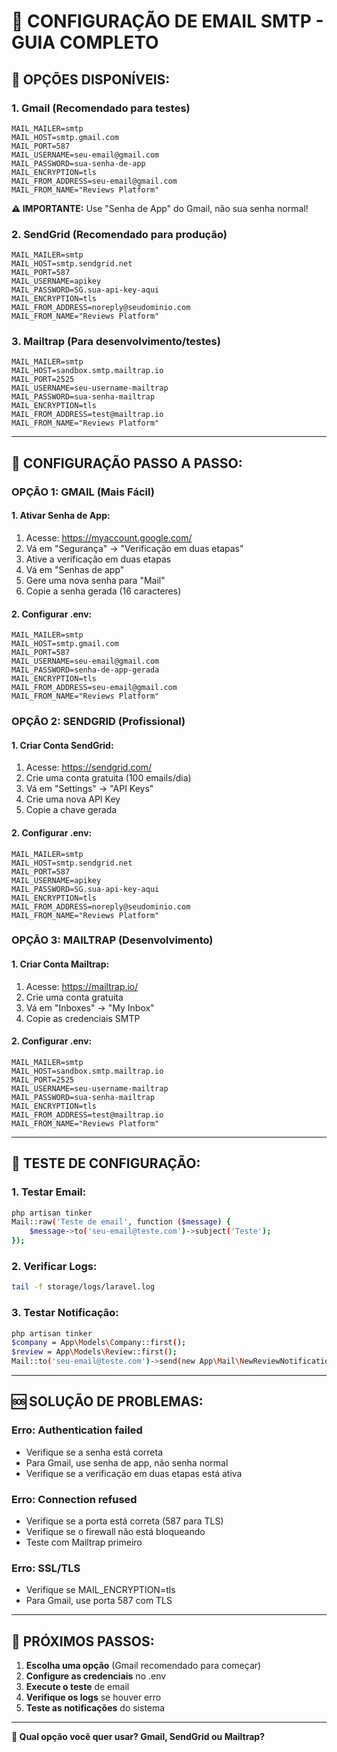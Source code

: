 # 📧 **CONFIGURAÇÃO DE EMAIL SMTP - GUIA COMPLETO**

## 🎯 **OPÇÕES DISPONÍVEIS:**

### **1. Gmail (Recomendado para testes)**
```env
MAIL_MAILER=smtp
MAIL_HOST=smtp.gmail.com
MAIL_PORT=587
MAIL_USERNAME=seu-email@gmail.com
MAIL_PASSWORD=sua-senha-de-app
MAIL_ENCRYPTION=tls
MAIL_FROM_ADDRESS=seu-email@gmail.com
MAIL_FROM_NAME="Reviews Platform"
```

**⚠️ IMPORTANTE:** Use "Senha de App" do Gmail, não sua senha normal!

### **2. SendGrid (Recomendado para produção)**
```env
MAIL_MAILER=smtp
MAIL_HOST=smtp.sendgrid.net
MAIL_PORT=587
MAIL_USERNAME=apikey
MAIL_PASSWORD=SG.sua-api-key-aqui
MAIL_ENCRYPTION=tls
MAIL_FROM_ADDRESS=noreply@seudominio.com
MAIL_FROM_NAME="Reviews Platform"
```

### **3. Mailtrap (Para desenvolvimento/testes)**
```env
MAIL_MAILER=smtp
MAIL_HOST=sandbox.smtp.mailtrap.io
MAIL_PORT=2525
MAIL_USERNAME=seu-username-mailtrap
MAIL_PASSWORD=sua-senha-mailtrap
MAIL_ENCRYPTION=tls
MAIL_FROM_ADDRESS=test@mailtrap.io
MAIL_FROM_NAME="Reviews Platform"
```

---

## 🔧 **CONFIGURAÇÃO PASSO A PASSO:**

### **OPÇÃO 1: GMAIL (Mais Fácil)**

#### **1. Ativar Senha de App:**
1. Acesse: https://myaccount.google.com/
2. Vá em "Segurança" → "Verificação em duas etapas"
3. Ative a verificação em duas etapas
4. Vá em "Senhas de app"
5. Gere uma nova senha para "Mail"
6. Copie a senha gerada (16 caracteres)

#### **2. Configurar .env:**
```env
MAIL_MAILER=smtp
MAIL_HOST=smtp.gmail.com
MAIL_PORT=587
MAIL_USERNAME=seu-email@gmail.com
MAIL_PASSWORD=senha-de-app-gerada
MAIL_ENCRYPTION=tls
MAIL_FROM_ADDRESS=seu-email@gmail.com
MAIL_FROM_NAME="Reviews Platform"
```

### **OPÇÃO 2: SENDGRID (Profissional)**

#### **1. Criar Conta SendGrid:**
1. Acesse: https://sendgrid.com/
2. Crie uma conta gratuita (100 emails/dia)
3. Vá em "Settings" → "API Keys"
4. Crie uma nova API Key
5. Copie a chave gerada

#### **2. Configurar .env:**
```env
MAIL_MAILER=smtp
MAIL_HOST=smtp.sendgrid.net
MAIL_PORT=587
MAIL_USERNAME=apikey
MAIL_PASSWORD=SG.sua-api-key-aqui
MAIL_ENCRYPTION=tls
MAIL_FROM_ADDRESS=noreply@seudominio.com
MAIL_FROM_NAME="Reviews Platform"
```

### **OPÇÃO 3: MAILTRAP (Desenvolvimento)**

#### **1. Criar Conta Mailtrap:**
1. Acesse: https://mailtrap.io/
2. Crie uma conta gratuita
3. Vá em "Inboxes" → "My Inbox"
4. Copie as credenciais SMTP

#### **2. Configurar .env:**
```env
MAIL_MAILER=smtp
MAIL_HOST=sandbox.smtp.mailtrap.io
MAIL_PORT=2525
MAIL_USERNAME=seu-username-mailtrap
MAIL_PASSWORD=sua-senha-mailtrap
MAIL_ENCRYPTION=tls
MAIL_FROM_ADDRESS=test@mailtrap.io
MAIL_FROM_NAME="Reviews Platform"
```

---

## 🧪 **TESTE DE CONFIGURAÇÃO:**

### **1. Testar Email:**
```bash
php artisan tinker
Mail::raw('Teste de email', function ($message) {
    $message->to('seu-email@teste.com')->subject('Teste');
});
```

### **2. Verificar Logs:**
```bash
tail -f storage/logs/laravel.log
```

### **3. Testar Notificação:**
```bash
php artisan tinker
$company = App\Models\Company::first();
$review = App\Models\Review::first();
Mail::to('seu-email@teste.com')->send(new App\Mail\NewReviewNotification($company, $review));
```

---

## 🆘 **SOLUÇÃO DE PROBLEMAS:**

### **Erro: Authentication failed**
- Verifique se a senha está correta
- Para Gmail, use senha de app, não senha normal
- Verifique se a verificação em duas etapas está ativa

### **Erro: Connection refused**
- Verifique se a porta está correta (587 para TLS)
- Verifique se o firewall não está bloqueando
- Teste com Mailtrap primeiro

### **Erro: SSL/TLS**
- Verifique se MAIL_ENCRYPTION=tls
- Para Gmail, use porta 587 com TLS

---

## 📝 **PRÓXIMOS PASSOS:**

1. **Escolha uma opção** (Gmail recomendado para começar)
2. **Configure as credenciais** no .env
3. **Execute o teste** de email
4. **Verifique os logs** se houver erro
5. **Teste as notificações** do sistema

---

**🎯 Qual opção você quer usar? Gmail, SendGrid ou Mailtrap?**
